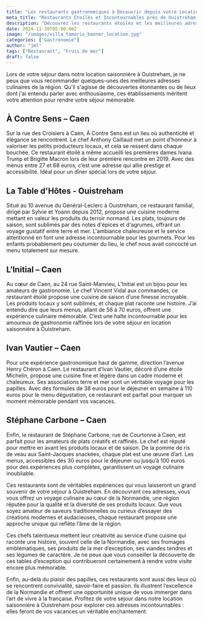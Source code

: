 ```yaml
---
title: "Les restaurants gastronomiques à Découvrir depuis votre Location de Vacances à Ouistreham"
meta_title: "Restaurants Étoilés et Incontournables près de Ouistreham | Guide Gourmand"
description: "Découvrez les restaurants étoilés et les meilleures adresses gastronomiques près de Ouistreham. Un guide complet pour sublimer votre séjour de location de vacances en Normandie."
date: 2024-11-30T05:00:00Z
image: "/images/villa_tamaris_banner_location.jpg"
categories: ["Gastronomie"]
author: "jml"
tags: ["Restaurant", "Fruis de mer"]
draft: false
---
```



Lors de votre séjour dans notre location saisonnière à Ouistreham, je ne peux que vous recommander quelques-unes des meilleures adresses culinaires de la région. Qu'il s'agisse de découvertes étonnantes ou de lieux dont j'ai entendu parler avec enthousiasme, ces établissements méritent votre attention pour rendre votre séjour mémorable.

<h2>À Contre Sens – Caen</h2>
Sur la rue des Croisiers à Caen, À Contre Sens est un lieu où authenticité et élégance se rencontrent. Le chef Anthony Caillaud met un point d’honneur à valoriser les petits producteurs locaux, et cela se ressent dans chaque bouchée. Ce restaurant étoilé a même accueilli les premières dames Ivana Trump et Brigitte Macron lors de leur première rencontre en 2019. Avec des menus entre 27 et 68 euros, c’est une adresse qui allie prestige et accessibilité. Idéal pour un dîner spécial lors de votre séjour.

<h2>La Table d'Hôtes - Ouistreham</h2>
Situé au 10 avenue du Général-Leclerc à Ouistreham, ce restaurant familial, dirigé par Sylvie et Yoann depuis 2012, propose une cuisine moderne mettant en valeur les produits du terroir normand. Les plats, toujours de saison, sont sublimés par des notes d'épices et d'agrumes, offrant un voyage gustatif entre terre et mer. L'ambiance chaleureuse et le service attentionné en font une adresse incontournable pour les gourmets. Pour les enfants probablement peu coutumier du lieu, le chef nous avait concocté un menu totalement sur mesure.  

<h2>L’Initial – Caen</h2>
Au cœur de Caen, au 24 rue Saint-Manvieu, L’Initial est un bijou pour les amateurs de gastronomie. Le chef Vincent Vidal aux commandes, ce restaurant étoilé propose une cuisine de saison d’une finesse incroyable. Les produits locaux y sont sublimés, et chaque plat raconte une histoire. J’ai entendu dire que leurs menus, allant de 56 à 70 euros, offrent une expérience culinaire mémorable. C’est une halte incontournable pour les amoureux de gastronomie raffinée lors de votre séjour en location saisonnière à Ouistreham.

<h2>Ivan Vautier – Caen</h2>
Pour une expérience gastronomique haut de gamme, direction l’avenue Henry Chéron à Caen. Le restaurant d’Ivan Vautier, décoré d’une étoile Michelin, propose une cuisine fine et légère dans un cadre moderne et chaleureux. Ses associations terre et mer sont un véritable voyage pour les papilles. Avec des formules de 38 euros pour le déjeuner en semaine à 110 euros pour le menu dégustation, ce restaurant est parfait pour marquer un moment mémorable pendant vos vacances.

<h2>Stéphane Carbone – Caen</h2>
Enfin, le restaurant de Stéphane Carbone, rue de Courtonne à Caen, est parfait pour les amateurs de plats créatifs et raffinés. Le chef est réputé pour mettre en avant les produits locaux et de saison. De la pomme de ris de veau aux Saint-Jacques snackées, chaque plat est une œuvre d’art. Les menus, accessibles dès 30 euros pour le déjeuner ou jusqu’à 100 euros pour des expériences plus complètes, garantissent un voyage culinaire inoubliable.


Ces restaurants sont de véritables expériences qui vous laisseront un grand souvenir de votre séjour à Ouistreham. En découvrant ces adresses, vous vous offrez un voyage culinaire au cœur de la Normandie, une région réputée pour la qualité et la diversité de ses produits locaux. Que vous soyez amateur de saveurs traditionnelles ou curieux d’essayer des créations modernes et audacieuses, chaque restaurant propose une approche unique qui reflète l’âme de la région.

Ces chefs talentueux mettent leur créativité au service d’une cuisine qui raconte une histoire, souvent celle de la Normandie, avec ses fromages emblématiques, ses produits de la mer d’exception, ses viandes tendres et ses légumes de caractère. Je ne peux que vous conseiller la découverte de ces tables d’exception qui contribueront certainement à rendre votre visite encore plus mémorable.

Enfin, au-delà du plaisir des papilles, ces restaurants sont aussi des lieux où se rencontrent convivialité, savoir-faire et passion. Ils illustrent l’excellence de la Normandie et offrent une opportunité unique de vous immerger dans l’art de vivre à la française. Profitez de votre séjour dans notre location saisonnière à Ouistreham pour explorer ces adresses incontournables : elles feront de vos vacances un véritable enchantement.